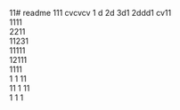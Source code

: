 11# readme 111
cvcvcv
1 d
2d
3d1 
2ddd1
cv11  
1111  
2211  
11231   
11111      
12111    
1111  
1  1
11   
11
1
11   
1 
1
1
 
